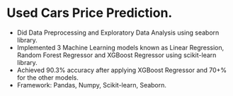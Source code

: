 # Used Cars Price Prediction.
* Did Data Preprocessing and Exploratory Data Analysis using seaborn library.
* Implemented 3 Machine Learning models known as Linear Regression, Random Forest Regressor and XGBoost Regressor
using scikit-learn library.
* Achieved 90.3% accuracy after applying XGBoost Regressor and 70+% for the other models.
* Framework: Pandas, Numpy, Scikit-learn, Seaborn.
